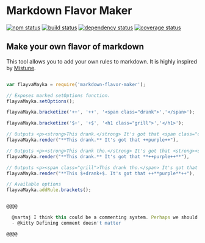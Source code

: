 # Markdown Flavor Maker
[![npm status](http://img.shields.io/npm/v/markdown-flavor-maker.svg)](https://www.npmjs.org/package/markdown-flavor-maker)
[![build status](https://secure.travis-ci.org/projectsocrates/markdown-flavor-maker.svg)](http://travis-ci.org/projectsocrates/markdown-flavor-maker)
[![dependency status](https://david-dm.org/projectsocrates/markdown-flavor-maker.svg)](https://david-dm.org/projectsocrates/markdown-flavor-maker)
[![coverage status](http://img.shields.io/coveralls/projectsocrates/markdown-flavor-maker.svg)](https://coveralls.io/r/projectsocrates/markdown-flavor-maker)

## **Make your own flavor of markdown** 
This tool allows you to add your own rules to markdown. It is highly inspired by [Mistune](https://github.com/lepture/mistune).

```javascript

var flayvaMayka = require('markdown-flavor-maker');

// Exposes marked setOptions function.
flayvaMayka.setOptions();

flayvaMayka.bracketize('++', '++', '<span class="drank">','</span>');

flayvaMayka.bracketize('$+', '+$', '<h1 class="grill">','</h1>');

// Outputs <p><strong>This drank.</strong> It's got that <span class="drank">purple</span>.
flayvaMayka.render("**This drank.** It's got that ++purple++"), 

// Outputs <p><strong>This drank tho.</strong> It's got that <strong><span class="drank">purple</span></strong>.
flayvaMayka.render("**This drank.** It's got that **++purple++**"), 

// Outputs <p><span class="grill">This drank tho.</span> It's got that <span class="drank"><strong>purple</strong></span>.
flayvaMayka.render("**This $+drank+$. It's got that ++**purple**++"), 

// Available options
flayvaMayka.addRule.brackets();


@@@@

  @sartaj I think this could be a commenting system. Perhaps we should [define comment](http://en.wikipedia.org/wiki/define)?
  - @kitty Defining comment doesn't matter

@@@@


```


